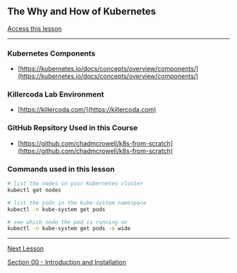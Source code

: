 ## The Why and How of Kubernetes

[Access this lesson](https://community.kubeskills.com/c/kubernetes-from-scratch/edit-lesson/sections/761976/lessons/2889184)

---

### Kubernetes Components
- [https://kubernetes.io/docs/concepts/overview/components/](https://kubernetes.io/docs/concepts/overview/components/)

### Killercoda Lab Environment
- [https://killercoda.com/](https://killercoda.com)

### GitHub Repsitory Used in this Course
- [https://github.com/chadmcrowell/k8s-from-scratch](https://github.com/chadmcrowell/k8s-from-scratch)

### Commands used in this lesson

```bash
# list the nodes in your Kubernetes cluster
kubectl get nodes

# list the pods in the kube-system namespace
kubectl -n kube-system get pods

# see which node the pod is running on
kubectl -n kube-system get pods -o wide
```

---

[Next Lesson](Running-applications-in-Kubernetes.md)

[Section 00 - Introduction and Installation](README.md)